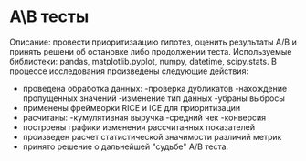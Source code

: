 # А\В тесты
Описание: провести приоритизаацию гипотез, оценить результаты А/В и принять решени об остановке либо продолжении теста.
Используемые библиотеки: pandas, matplotlib.pyplot, numpy, datetime, scipy.stats.
В процессе исследования произведены следующие действия:
* проведена обработка данных:
    -проверка дубликатов
    -нахождение пропущенных значений
    -изменение тип данных
    -убраны выбросы
* применены фреймворки RICE и ICE для приоритизации
* расчитаны:
    -кумулятивная выручка
    -средний чек
    -конверсия
* построены графики изменения рассчитанных показателей
* произведен расчет статистической значимости различий метрик
* принято решение о дальнейшей "судьбе" А/В теста.

